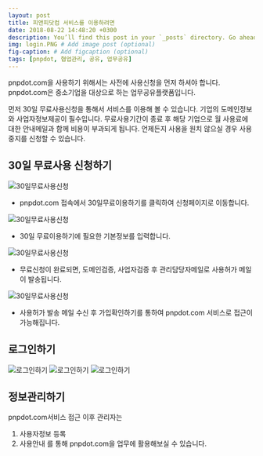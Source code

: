 ```yaml
---
layout: post
title: 피앤피닷컴 서비스를 이용하려면
date: 2018-08-22 14:48:20 +0300
description: You’ll find this post in your `_posts` directory. Go ahead and edit it and re-build the site to see your changes. # Add post description (optional)
img: login.PNG # Add image post (optional)
fig-caption: # Add figcaption (optional)
tags: [pnpdot, 협업관리, 공유, 업무공유]
---
```

pnpdot.com을 사용하기 위해서는 사전에 사용신청을 먼저 하셔야 합니다.
pnpdot.com은 중소기업을 대상으로 하는 업무공유플랫폼입니다.

먼저 30일 무료사용신청을 통해서 서비스를 이용해 볼 수 있습니다.
기업의 도메인정보와 사업자정보제공이 필수입니다. 
무료사용기간이 종료 후 해당 기업으로 월 사용료에 대한 안내메일과 함께 비용이 부과되게 됩니다.
언제든지 사용을 원치 않으실 경우 사용중지를 신청할 수 있습니다.

## 30일 무료사용 신청하기
![30일무료사용신청]({{site.baseurl}}/assets/img/30days01.PNG)
* pnpdot.com 접속에서 30일무료이용하기를 클릭하여 신청페이지로 이동합니다.

![30일무료사용신청]({{site.baseurl}}/assets/img/30days02.PNG)
* 30일 무료이용하기에 필요한 기본정보를 입력합니다.

![30일무료사용신청]({{site.baseurl}}/assets/img/30days03.jpg)
* 무료신청이 완료되면, 도메인검증, 사업자검증 후 관리담당자메일로 사용허가 메일이 발송됩니다.

![30일무료사용신청]({{site.baseurl}}/assets/img/30days04.PNG)
* 사용허가 발송 메일 수신 후 가입확인하기를 통하여 pnpdot.com 서비스로 접근이 가능해집니다.

## 로그인하기
![로그인하기]({{site.baseurl}}/assets/img/login.PNG)
![로그인하기]({{site.baseurl}}/assets/img/login2.PNG)
![로그인하기]({{site.baseurl}}/assets/img/login3.PNG)

## 정보관리하기
pnpdot.com서비스 접근 이후 관리자는
1. 사용자정보 등록
2. 사용안내
를 통해 pnpdot.com을 업무에 활용해보실 수 있습니다.

